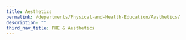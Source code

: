 ```yaml
---
title: Aesthetics
permalink: /departments/Physical-and-Health-Education/Aesthetics/
description: ""
third_nav_title: PHE & Aesthetics
---
```

